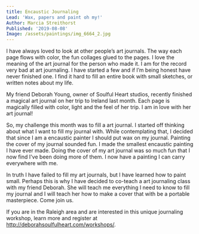 ```yaml
---
title: Encaustic Journaling
Lead: 'Wax, papers and paint oh my!'
Author: Marcia Streithorst
Published: '2019-08-08'
Image: /assets/paintings/img_6664_2.jpg
---
```

I have always loved to look at other people’s art journals. The way each page flows with color, the fun collages glued to the pages. I love the meaning of the art journal for the person who made it. I am for the record very bad at art journaling. I have started a few and if I’m being honest have never finished one. I find it hard to fill an entire book with small sketches, or written notes about my life.

My friend Deborah Young, owner of Soulful Heart studios, recently finished a magical art journal on her trip to Ireland last month.  Each page is magically filled with color, light and the feel of her trip. I am in love with her art journal!

So, my challenge this month was to fill a art journal. I started off thinking about what I want to fill my journal with. While contemplating that, I decided that since I am a encaustic painter I should put wax on my journal. Painting the cover of my journal sounded fun. I made the smallest encaustic painting I have ever made. Doing the cover of my art journal was so much fun that I now find I've been doing more of them. I now have a painting I can carry everywhere with me.

In truth I have failed to fill my art journals, but I have learned how to paint small. Perhaps this is why I have decided to co-teach a art journaling class with my friend Deborah. She will teach me everything I need to know to fill my journal and I will teach her how to make a cover that with be a portable masterpiece. Come join us.

If you are in the Raleigh area and are interested in this unique journaling workshop, learn more and register at http://deborahsoulfulheart.com/workshops/.